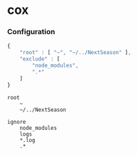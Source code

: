 # cox

### Configuration

```js
{
    "root" : [ "~", "~/../NextSeason" ],
    "exclude" : [
        "node_modules",
        ".*"
    ]
}
```

```
root
    ~
    ~/../NextSeason

ignore
    node_modules
    logs
    *.log
    .*
```
